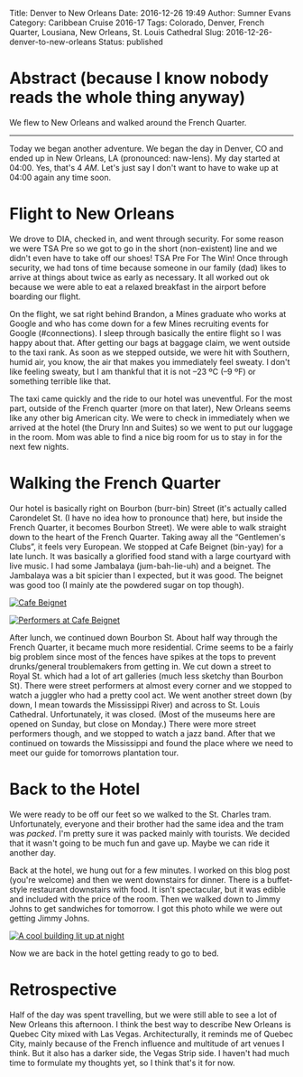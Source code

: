 Title: Denver to New Orleans
Date: 2016-12-26 19:49
Author: Sumner Evans
Category: Caribbean Cruise 2016-17
Tags: Colorado, Denver, French Quarter, Lousiana, New Orleans, St. Louis Cathedral
Slug: 2016-12-26-denver-to-new-orleans
Status: published

# Abstract (because I know nobody reads the whole thing anyway)

We flew to New Orleans and walked around the French Quarter.

----

Today we began another adventure. We began the day in Denver, CO and ended up in
New Orleans, LA (pronounced: naw-lens). My day started at 04:00. Yes, that's 4
*AM*. Let's just say I don't want to have to wake up at 04:00 again any time
soon.

# Flight to New Orleans

We drove to DIA, checked in, and went through security. For some reason we were
TSA Pre so we got to go in the short (non-existent) line and we didn't even have
to take off our shoes! TSA Pre For The Win! Once through security, we had tons
of time because someone in our family (dad) likes to arrive at things about
twice as early as necessary. It all worked out ok because we were able to eat a
relaxed breakfast in the airport before boarding our flight.

On the flight, we sat right behind Brandon, a Mines graduate who works at Google
and who has come down for a few Mines recruiting events for Google
(\#connections). I sleep through basically the entire flight so I was happy
about that. After getting our bags at baggage claim, we went outside to the taxi
rank. As soon as we stepped outside, we were hit with Southern, humid air, you
know, the air that makes you immediately feel sweaty. I don't like feeling
sweaty, but I am thankful that it is not –23 ºC (–9 ºF) or something terrible
like that.

The taxi came quickly and the ride to our hotel was uneventful. For the most
part, outside of the French quarter (more on that later), New Orleans seems like
any other big American city. We were to check in immediately when we arrived at
the hotel (the Drury Inn and Suites) so we went to put our luggage in the room.
Mom was able to find a nice big room for us to stay in for the next few nights.

# Walking the French Quarter

Our hotel is basically right on Bourbon (burr-bin) Street (it's actually called
Carondelet St. (I have no idea how to pronounce that) here, but inside the
French Quarter, it becomes Bourbon Street). We were able to walk straight down
to the heart of the French Quarter. Taking away all the “Gentlemen's Clubs”, it
feels very European. We stopped at Cafe Beignet (bin-yay) for a late lunch. It
was basically a glorified food stand with a large courtyard with live music. I
had some Jambalaya (jum-bah-lie-uh) and a beignet. The Jambalaya was a bit
spicier than I expected, but it was good. The beignet was good too (I mainly ate
the powdered sugar on top though).

[![Cafe Beignet]({static}/images/carribean-cruise/cafe-beignet.jpg "Cafe
Beignet")]({static}/images/carribean-cruise/cafe-beignet.jpg)

[![Performers at Cafe
Beignet]({static}/images/carribean-cruise/performers-cafe-beignet.jpg "Performers at Cafe
Beignet")]({static}/images/carribean-cruise/performers-cafe-beignet.jpg)

After lunch, we continued down Bourbon St. About half way through the French
Quarter, it became much more residential. Crime seems to be a fairly big problem
since most of the fences have spikes at the tops to prevent drunks/general
troublemakers from getting in. We cut down a street to Royal St. which had a lot
of art galleries (much less sketchy than Bourbon St). There were street
performers at almost every corner and we stopped to watch a juggler who had a
pretty cool act. We went another street down (by down, I mean towards the
Mississippi River) and across to St. Louis Cathedral. Unfortunately, it was
closed. (Most of the museums here are opened on Sunday, but close on Monday.)
There were more street performers though, and we stopped to watch a jazz band.
After that we continued on towards the Mississippi and found the place where we
need to meet our guide for tomorrows plantation tour.

# Back to the Hotel

We were ready to be off our feet so we walked to the St. Charles tram.
Unfortunately, everyone and their brother had the same idea and the tram was
*packed*. I'm pretty sure it was packed mainly with tourists. We decided that it
wasn't going to be much fun and gave up. Maybe we can ride it another day.

Back at the hotel, we hung out for a few minutes. I worked on this blog post
(you're welcome) and then we went downstairs for dinner. There is a
buffet-style restaurant downstairs with food. It isn't spectacular, but it was
edible and included with the price of the room. Then we walked down to Jimmy
Johns to get sandwiches for tomorrow. I got this photo while we were out getting
Jimmy Johns.

[![A cool building lit up at night]({static}/images/carribean-cruise/cool-building-at-night.jpg "A cool building lit up at night")
]({static}/images/carribean-cruise/cool-building-at-night.jpg)

Now we are back in the hotel getting ready to go to bed.

# Retrospective

Half of the day was spent travelling, but we were still able to see a lot of New
Orleans this afternoon. I think the best way to describe New Orleans is Quebec
City mixed with Las Vegas. Architecturally, it reminds me of Quebec City, mainly
because of the French influence and multitude of art venues I think. But it also
has a darker side, the Vegas Strip side. I haven't had much time to formulate my
thoughts yet, so I think that's it for now.
